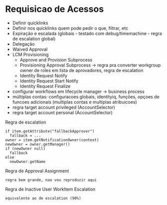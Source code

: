 # Requisicao de Acessos

* Definir quicklinks
* Definir nos quicklinks quem pode pedir o que, filtrar, etc
* Expiração e escalada (globais - testado com debug/timemachine - regra de escalation global)
* Delegação
* Waived Approval
* LCM Provisioning
  * Approve and Provision Subprocess
  * Provisioning Approval Subprocess -> regra pra converter workgroup owner de roles em lista de aprovadores, regra de escalation 
  * Identity Request Notify
  * Identity Request Start Notify
  * Identity Request Finalize 
* configurar workflows em lifecycle manager -> business process
* múltiplas contas: configuracoes globais, identityiq, funções, opçoes de funcoes adicionais (multiplas contas e multiplas atribuicoes)
* regra target account privileged (AccountSelector)
* regra target account personal   (AccountSelector)


Regra de escalation

    if item.getAttribute("fallbackApprover")
      fallback = ...
    owner = item.getNotificationOwner(context)
    newOwner = owner.getManager()
    if (newOwner null)
      fallback
    else
      newOwner.getName
      
Regra de Approval Assignment      

    regra bem grande, nao vou reproduzir aqui
    
Regra de Inactive User WorkItem Escalation

    equivalente ao de escalation (90%)
